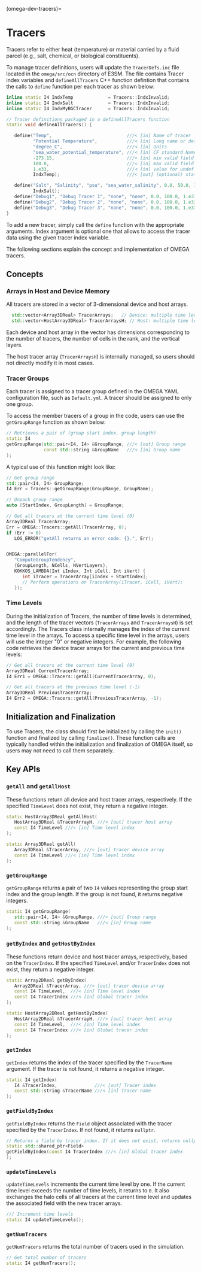 (omega-dev-tracers)=

# Tracers

Tracers refer to either heat (temperature) or material carried by a fluid
parcel (e.g., salt, chemical, or biological constituents).

To manage tracer definitions, users will update the `TracerDefs.inc` file
located in the `omega/src/ocn` directory of E3SM. The file contains
Tracer index variables and `defineAllTracers` C++ function defintion that
contains the calls to `define` function per each tracer as shown below:

```c++
inline static I4 IndxTemp             = Tracers::IndxInvalid;
inline static I4 IndxSalt             = Tracers::IndxInvalid;
inline static I4 IndxMyBGCTracer      = Tracers::IndxInvalid;

// Tracer definitions packaged in a defineAllTracers function
static void defineAllTracers() {

   define("Temp",                            ///< [in] Name of tracer
          "Potential Temperature",           ///< [in] Long name or description
          "degree_C",                        ///< [in] Units
          "sea_water_potential_temperature", ///< [in] CF standard Name
          -273.15,                           ///< [in] min valid field value
          100.0,                             ///< [in] max valid field value
          1.e33,                             ///< [in] value for undef entries
          IndxTemp);                         ///< [out] (optional) static index

   define("Salt", "Salinity", "psu", "sea_water_salinity", 0.0, 50.0, 1.e33,
          IndxSalt);
   define("Debug1", "Debug Tracer 1", "none", "none", 0.0, 100.0, 1.e33);
   define("Debug2", "Debug Tracer 2", "none", "none", 0.0, 100.0, 1.e33);
   define("Debug3", "Debug Tracer 3", "none", "none", 0.0, 100.0, 1.e33);
}
```

To add a new tracer, simply call the `define` function with the appropriate
arguments. Index argument is optional one that allows to access the tracer
data using the given tracer index variable.

The following sections explain the concept and implementation of OMEGA tracers.

## Concepts

### Arrays in Host and Device Memory

All tracers are stored in a vector of 3-dimensional device and host arrays.

```c++
  std::vector<Array3DReal> TracerArrays;   // Device: multiple time levels
  std::vector<HostArray3DReal> TracerArraysH; // Host: multiple time levels
```

Each device and host array in the vector has dimensions corresponding to the
number of tracers, the number of cells in the rank, and the vertical layers.

The host tracer array (`TracerArraysH`) is internally managed, so users
should not directly modify it in most cases.

### Tracer Groups

Each tracer is assigned to a tracer group defined in the OMEGA YAML
configuration file, such as `Default.yml`. A tracer should be assigned to only one group.

To access the member tracers of a group in the code, users can use the
`getGroupRange` function as shown below:

```c++
// Retrieves a pair of (group start index, group length)
static I4
getGroupRange(std::pair<I4, I4> &GroupRange, ///< [out] Group range
              const std::string &GroupName   ///< [in] Group name
);
```

A typical use of this function might look like:

```c++
// Get group range
std::pair<I4, I4> GroupRange;
I4 Err = Tracers::getGroupRange(GroupRange, GroupName);

// Unpack group range
auto [StartIndex, GroupLength] = GroupRange;

// Get all tracers at the current time level (0)
Array3DReal TracerArray;
Err = OMEGA::Tracers::getAll(TracerArray, 0);
if (Err != 0)
   LOG_ERROR("getAll returns an error code: {}.", Err);


OMEGA::parallelFor(
   "ComputeGroupTendency",
   {GroupLength, NCells, NVertLayers},
   KOKKOS_LAMBDA(Int iIndex, Int iCell, Int iVert) {
      int iTracer = TracerArray[iIndex + StartIndex];
      // Perform operations on TracerArray(iTracer, iCell, iVert);
   });
```

### Time Levels

During the initialization of Tracers, the number of time levels is determined,
and the length of the tracer vectors (`TracerArrays` and `TracerArraysH`)
is set accordingly. The Tracers class internally manages the index of the
current time level in the arrays. To access a specific time level in the
arrays, users will use the integer "0" or negative integers. For example,
the following code retrieves the device tracer arrays for the current and
previous time levels:

```c++
// Get all tracers at the current time level (0)
Array3DReal CurrentTracerArray;
I4 Err1 = OMEGA::Tracers::getAll(CurrentTracerArray, 0);

// Get all tracers at the previous time level (-1)
Array3DReal PreviousTracerArray;
I4 Err2 = OMEGA::Tracers::getAll(PreviousTracerArray, -1);
```

## Initialization and Finalization

To use Tracers, the class should first be initialized by calling the
`init()` function and finalized by calling `finalize()`. These function
calls are typically handled within the initialization and finalization of
OMEGA itself, so users may not need to call them separately.

## Key APIs

### `getAll` and `getAllHost`

These functions return all device and host tracer arrays, respectively. If
the specified `TimeLevel` does not exist, they return a negative integer.

```c++
static HostArray3DReal getAllHost(
   HostArray3DReal &TracerArrayH, ///< [out] tracer host array
   const I4 TimeLevel ///< [in] Time level index
);

static Array3DReal getAll(
   Array3DReal &TracerArray, ///< [out] tracer device array
   const I4 TimeLevel ///< [in] Time level index
);
```

### `getGroupRange`

`getGroupRange` returns a pair of two `I4` values representing the group
start index and the group length. If the group is not found, it returns
negative integers.

```c++
static I4 getGroupRange(
   std::pair<I4, I4> &GroupRange, ///< [out] Group range
   const std::string &GroupName   ///< [in] Group name
);
```

### `getByIndex` and `getHostByIndex`

These functions return device and host tracer arrays, respectively, based
on the `TracerIndex`. If the specified `TimeLevel` and/or `TracerIndex`
does not exist, they return a negative integer.

```c++
static Array2DReal getByIndex(
   Array2DReal &TracerArray, ///< [out] tracer device array
   const I4 TimeLevel,  ///< [in] Time level index
   const I4 TracerIndex ///< [in] Global tracer index
);

static HostArray2DReal getHostByIndex(
   HostArray2DReal &TracerArrayH, ///< [out] tracer host array
   const I4 TimeLevel,  ///< [in] Time level index
   const I4 TracerIndex ///< [in] Global tracer index
);
```

### `getIndex`

`getIndex` returns the index of the tracer specified by the `TracerName`
argument. If the tracer is not found, it returns a negative integer.

```c++
static I4 getIndex(
   I4 &TracerIndex,              ///< [out] Tracer index
   const std::string &TracerName ///< [in] Tracer name
);
```

### `getFieldByIndex`

`getFieldByIndex` returns the `Field` object associated with the tracer
specified by the `TracerIndex`. If not found, it returns `nullptr`.

```c++
// Returns a field by tracer index. If it does not exist, returns nullptr
static std::shared_ptr<Field>
getFieldByIndex(const I4 TracerIndex ///< [in] Global tracer index
);
```

### `updateTimeLevels`

`updateTimeLevels` increments the current time level by one. If the current
time level exceeds the number of time levels, it returns to `0`. It also
exchanges the halo cells of all tracers at the current time level and updates
the associated field with the new tracer arrays.

```c++
/// Increment time levels
static I4 updateTimeLevels();
```

### `getNumTracers`

`getNumTracers` returns the total number of tracers used in the simulation.

```c++
// Get total number of tracers
static I4 getNumTracers();
```
